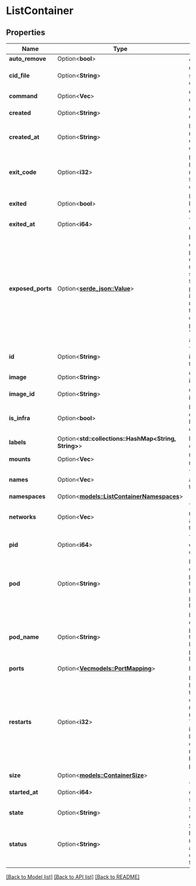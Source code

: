 # ListContainer

## Properties

Name | Type | Description | Notes
------------ | ------------- | ------------- | -------------
**auto_remove** | Option<**bool**> | AutoRemove | [optional]
**cid_file** | Option<**String**> | CIDFile specified at creation time. | [optional]
**command** | Option<**Vec<String>**> | Container command | [optional]
**created** | Option<**String**> | Container creation time | [optional]
**created_at** | Option<**String**> | Human-readable container creation time. | [optional]
**exit_code** | Option<**i32**> | If container has exited, the return code from the command | [optional]
**exited** | Option<**bool**> | If container has exited/stopped | [optional]
**exited_at** | Option<**i64**> | Time container exited | [optional]
**exposed_ports** | Option<[**serde_json::Value**](.md)> | ExposedPorts contains the ports that are exposed but not forwarded, see Ports for forwarded ports. The key is the port number and the string slice contains the protocols, i.e. \"tcp\", \"udp\" and \"sctp\". | [optional]
**id** | Option<**String**> | The unique identifier for the container | [optional]
**image** | Option<**String**> | Container image | [optional]
**image_id** | Option<**String**> | Container image ID | [optional]
**is_infra** | Option<**bool**> | If this container is a Pod infra container | [optional]
**labels** | Option<**std::collections::HashMap<String, String>**> | Labels for container | [optional]
**mounts** | Option<**Vec<String>**> | User volume mounts | [optional]
**names** | Option<**Vec<String>**> | The names assigned to the container | [optional]
**namespaces** | Option<[**models::ListContainerNamespaces**](ListContainerNamespaces.md)> |  | [optional]
**networks** | Option<**Vec<String>**> | The network names assigned to the container | [optional]
**pid** | Option<**i64**> | The process id of the container | [optional]
**pod** | Option<**String**> | If the container is part of Pod, the Pod ID. Requires the pod boolean to be set | [optional]
**pod_name** | Option<**String**> | If the container is part of Pod, the Pod name. Requires the pod boolean to be set | [optional]
**ports** | Option<[**Vec<models::PortMapping>**](PortMapping.md)> | Port mappings | [optional]
**restarts** | Option<**i32**> | Restarts is how many times the container was restarted by its restart policy. This is NOT incremented by normal container restarts (only by restart policy). | [optional]
**size** | Option<[**models::ContainerSize**](ContainerSize.md)> |  | [optional]
**started_at** | Option<**i64**> | Time when container started | [optional]
**state** | Option<**String**> | State of container | [optional]
**status** | Option<**String**> | Status is a human-readable approximation of a duration for json output | [optional]

[[Back to Model list]](../README.md#documentation-for-models) [[Back to API list]](../README.md#documentation-for-api-endpoints) [[Back to README]](../README.md)


